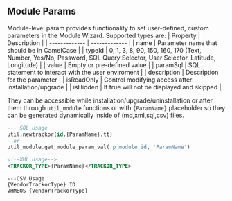 ## Module Params
Module-level param provides functionality to set user-defined, custom parameters in the Module Wizard.
Supported types are:
| Property  | Description |
| ------------- | ------------- |
| name  | Parameter name that should be in CamelCase  |
| typeId  | 0, 1, 3, 8, 90, 150, 160, 170 (Text, Number, Yes/No, Password, SQL Query Selector, User Selector, Latitude, Longitude)  |
| value  | Empty or pre-defined value  |
| paramSql  | SQL statement to interact with the user enviroment  |
| description  | Description for the parameter |
| isReadOnly  | Control modifying access after installation/upgrade   |
| isHidden  | If true will not be displayed and skipped  |

They can be accessible while installation/upgrade/uninstallation or after them through `util_module` functions or with `{ParamName}` placeholder so they can be generated dynamically inside of (md,xml,sql,csv) files.

```sql
--- SQL Usage
util.newtrackor(id.{ParamName}.tt)
--or
util_module.get_module_param_val(:p_module_id, 'ParamName')
```

``````xml
<!--XML Usage-->
<TRACKOR_TYPE>{ParamName}</TRACKOR_TYPE> 
``````

```CSV
---CSV Usage
{VendorTrackorType} ID
VHMBOS-{VendorTrackorType}
```
